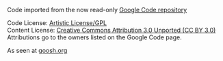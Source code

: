 Code imported from the now read-only [Google Code repository](https://code.google.com/p/goosh/)

Code License: [Artistic License/GPL](http://dev.perl.org/licenses/)<br>
Content License: [Creative Commons Attribution 3.0 Unported (CC BY 3.0)](http://creativecommons.org/licenses/by/3.0/)<br>
Attributions go to the owners listed on the Google Code page.

As seen at [goosh.org](http://goosh.org/)
